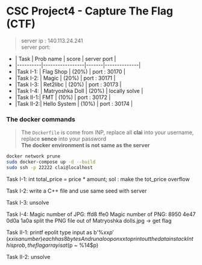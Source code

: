 # CSC Project4 - Capture The Flag (CTF)

> server ip : 140.113.24.241  
> server port:  
- |   Task   | Prob name       | score | server port  | 
- |----------|-----------------|-------|--------------|  
- |Task I-1: | Flag Shop       | (20%) | port : 30170 |    
- |Task I-2: | Magic           | (20%) | port : 30171 |   
- |Task I-3: | Ret2libc        | (20%) | port : 30173 |   
- |Task I-4: | Matryoshka Doll | (20%) | locally solve |   
- |Task II-1:| FMT             | (10%) | port : 30172 |  
- |Task II-2:| Hello System    | (10%) | port : 30174 |   

### The docker commands  

> The `Dockerfile` is come from INP, replace all **clai** into your username, replace **sence** into your password  
> **The docker environment is not same as the server**
```bash
docker network prune
sudo docker-compose up -d --build
sudo ssh -p 22222 clai@localhost
```


Task I-1:
    int total_price = price * amount;
    sol : make the tot_price overflow

Task I-2:
    write a C++ file and use same seed with server

Task I-3:
    unsolve
    
Task I-4:
    Magic number of JPG: ffd8 ffe0
    Magic number of PNG: 8950 4e47 0d0a 1a0a
    split the PNG file out of Matryoshka dolls.jpg -> get flag

Task II-1:
    printf epolit
    type input as b'%xx$p' (xx is a number) each has 8 bytes
    And run a loop on xx to print out the data in stack
    In this prob, the flag array is at (%10$p ~ %14$p)

Task II-2:
    unsolve
